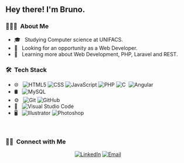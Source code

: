 <!-- <img src="https://raw.githubusercontent.com/AVS1508/AVS1508/master/assets/Aditya%20Vikram%20Singh%20Banner.png"> -->

<h2> Hey there! I'm Bruno.</h2>

<h3> 👨🏻‍💻 &nbsp;About Me </h3>

- 🎓 &nbsp; Studying Computer science at UNIFACS.
- 💼 &nbsp; Looking for an opportunity as a Web Developer.
- 🌱 &nbsp; Learning more about Web Development, PHP, Laravel and REST.

<h3> 🛠 &nbsp;Tech Stack</h3>


- 🌐 &nbsp;
  ![HTML5](https://img.shields.io/badge/-HTML5-333333?style=flat&logo=HTML5)
  ![CSS](https://img.shields.io/badge/-CSS-333333?style=flat&logo=CSS3&logoColor=1572B6)
  ![JavaScript](https://img.shields.io/badge/-JavaScript-333333?style=flat&logo=javascript)
  ![PHP](https://img.shields.io/badge/-PHP-333333?style=flat&logo=PHP&logoColor=563D7C)
  ![C](https://img.shields.io/badge/-C-333333?style=flat&logo=C&logoColor=A8B9CC)&nbsp;
  ![Angular](https://img.shields.io/badge/-Angular-333333?style=flat&logo=ANGULAR&logoColor=00599C)&nbsp;
- 🛢 &nbsp;
  ![MySQL](https://img.shields.io/badge/-MySQL-333333?style=flat&logo=mysql)
- ⚙️ &nbsp;
  ![Git](https://img.shields.io/badge/-Git-333333?style=flat&logo=git)
  ![GitHub](https://img.shields.io/badge/-GitHub-333333?style=flat&logo=github)
- 🔧 &nbsp;
  ![Visual Studio Code](https://img.shields.io/badge/-Visual%20Studio%20Code-333333?style=flat&logo=visual-studio-code&logoColor=007ACC)
- 🖥 &nbsp;
  ![Illustrator](https://img.shields.io/badge/-Illustrator-333333?style=flat&logo=adobe-illustrator)
  ![Photoshop](https://img.shields.io/badge/-Photoshop-333333?style=flat&logo=adobe-photoshop)

<br/>

<h3> 🤝🏻 &nbsp;Connect with Me </h3>

<p align="center">
<a href="https://www.linkedin.com/in/bruno-kauan/"><img alt="LinkedIn" src="https://img.shields.io/badge/LinkedIn-Bruno%20Kauan-blue?style=flat-square&logo=linkedin"></a>
<a href="mailto:b.alves.amaral@gmail.com"><img alt="Email" src="https://img.shields.io/badge/Email-b.alves.amaral@gmail.com-blue?style=flat-square&logo=gmail"></a>
</p>
